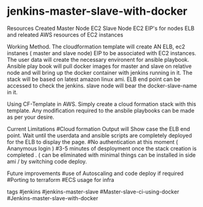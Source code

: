 # jenkins-master-slave-with-docker
Resources Created 
Master Node EC2
Slave Node EC2
EIP's for nodes
ELB 
and releated AWS resources of EC2 instances

Working Method.
The cloudformation template will create AN ELB, ec2 instanes (  master and  slave node) EIP to be associated with EC2 instances. The user data will create the necessary environent for ansible playbook. Ansible play book will pull docker images for master and slave on relative node and will bring up the docker container with jenkins running in it. The stack will be based on latest amazon linux ami.  ELB end point can be accessed to check the jenkins. slave node will bear the docker-slave-name in it. 

Using CF-Template in AWS.
Simply create a cloud formation stack with this template. Any modification required to the ansbile playbooks can be made as per your desire.


Current Limitations
#Cloud formation Output will Show case the ELB end point. Wait until the userdata and ansible scripts are completely deployed for the ELB to display the page. 
#No authentication at this moment ( Ananymous login ) 
#3-5 minutes of desployment once the stack creation is completed . ( can be eliminated with minimal things can be installed in side ami / by switching code deploy. 

Future improvements
#use of Autoscaling and code deploy if required
#Porting to terraform 
#ECS usage for infra

tags
#jenkins #jenkins-master-slave #Master-slave-ci-using-docker #Jenkins-master-slave-with-docker
